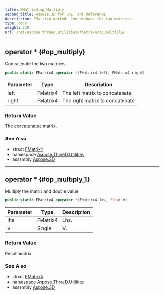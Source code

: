 ```yaml
---
title: FMatrix4.op_Multiply
second_title: Aspose.3D for .NET API Reference
description: FMatrix4 method. Concatenate the two matrices
type: docs
weight: 220
url: /net/aspose.threed.utilities/fmatrix4/op_multiply/
---
```

## operator * {#op_multiply}

Concatenate the two matrices

```csharp
public static FMatrix4 operator *(FMatrix4 left, FMatrix4 right)
```

| Parameter | Type | Description |
| --- | --- | --- |
| left | FMatrix4 | The left matrix to concatenate |
| right | FMatrix4 | The right matrix to concatenate |

### Return Value

The concatenated matrix.

### See Also

* struct [FMatrix4](../)
* namespace [Aspose.ThreeD.Utilities](../../fmatrix4/)
* assembly [Aspose.3D](../../../)

---

## operator * {#op_multiply_1}

Multiply the matrix and double value

```csharp
public static FMatrix4 operator *(FMatrix4 lhs, float v)
```

| Parameter | Type | Description |
| --- | --- | --- |
| lhs | FMatrix4 | Lhs. |
| v | Single | V. |

### Return Value

Result matrix

### See Also

* struct [FMatrix4](../)
* namespace [Aspose.ThreeD.Utilities](../../fmatrix4/)
* assembly [Aspose.3D](../../../)


